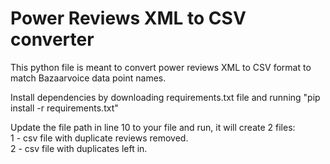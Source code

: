 # Power Reviews XML to CSV converter

This python file is meant to convert power reviews XML to CSV format to match Bazaarvoice data point names.

Install dependencies by downloading requirements.txt file and running "pip install -r requirements.txt"

Update the file path in line 10 to your file and run, it will create 2 files: <br/>
1 - csv file with duplicate reviews removed.<br/>
2 - csv file with duplicates left in.<br/>
